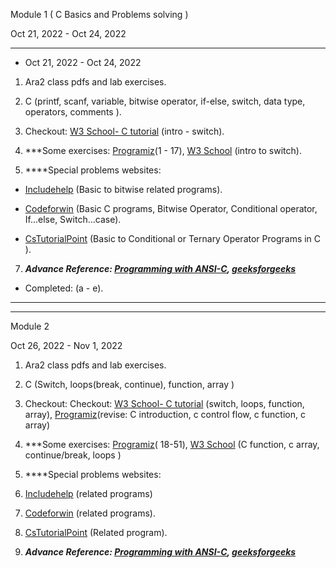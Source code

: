 Module 1 ( C Basics and Problems solving )

Oct 21, 2022 - Oct 24, 2022

----------

  

-   Oct 21, 2022 - Oct 24, 2022
    

1.  Ara2 class pdfs and lab exercises.
    
2.  C (printf, scanf, variable, bitwise operator, if-else, switch, data type, operators, comments ).
    
3.  Checkout: [W3 School- C tutorial](https://www.w3schools.com/c/index.php)  (intro - switch).
    
4.  ***Some exercises: [Programiz](https://www.programiz.com/c-programming/examples)(1 - 17), [W3 School](https://www.w3schools.com/c/c_examples.php) (intro to switch).
    
5.  ****Special problems websites:
    

-   [Includehelp](https://www.includehelp.com/c-programming-examples-solved-c-programs.aspx) (Basic to bitwise related programs).
    
-   [Codeforwin](https://codeforwin.org/c-programming-examples-exercises-solutions-beginners) (Basic C programs, Bitwise Operator, Conditional operator, If...else, Switch...case).
    
-   [CsTutorialPoint](https://cstutorialpoint.com/c-programming-examples/) (Basic to Conditional or Ternary Operator Programs in C ).
    

7.  ***Advance Reference: [Programming with ANSI-C](https://karadev.net/uroci/filespdf/files/Programming-in-ANSI-C.pdf), [geeksforgeeks](https://www.geeksforgeeks.org/c-programming-language/)***
    

  

-   Completed: (a - e).
    

----------

----------

  
  
  

Module 2

Oct 26, 2022 - Nov 1, 2022

  

1.  Ara2 class pdfs and lab exercises.
    
2.  C (Switch, loops(break, continue), function, array )
    
3.  Checkout: Checkout: [W3 School- C tutorial](https://www.w3schools.com/c/index.php)  (switch, loops, function, array), [Programiz](https://www.programiz.com/c-programming)(revise: C introduction, c control flow, c function, c array)
    
4.  ***Some exercises: [Programiz](https://www.programiz.com/c-programming/examples)( 18-51), [W3 School](https://www.w3schools.com/c/c_examples.php) (C function, c array, continue/break, loops )
    
5.  ****Special problems websites:
    

1.  [Includehelp](https://www.includehelp.com/c-programming-examples-solved-c-programs.aspx) (related programs)
    
2.  [Codeforwin](https://codeforwin.org/c-programming-examples-exercises-solutions-beginners) (related programs).
    
3.  [CsTutorialPoint](https://cstutorialpoint.com/c-programming-examples/) (Related program).
    

7.  ***Advance Reference: [Programming with ANSI-C](https://karadev.net/uroci/filespdf/files/Programming-in-ANSI-C.pdf), [geeksforgeeks](https://www.geeksforgeeks.org/c-programming-language/)***

